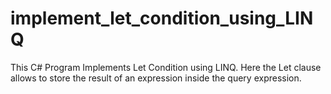 # implement_let_condition_using_LINQ

This C# Program Implements Let Condition using LINQ. Here the Let clause allows to store the result of an expression inside the query expression.
